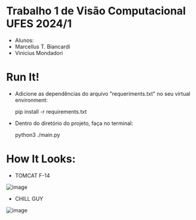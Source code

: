 # Trabalho 1 de Visão Computacional UFES 2024/1

- Alunos:
- Marcellus T. Biancardi
- Vinicius Mondadori

# Run It!

- Adicione as dependências do arquivo "requeriments.txt" no seu virtual environment:

    pip install -r requirements.txt
  
- Dentro do diretório do projeto, faça no terminal:

    python3 ./main.py

# How It Looks:

- TOMCAT F-14
  
![image](https://github.com/user-attachments/assets/478b2994-d7ee-4cdb-ad54-8a2cd69cb492)

- CHILL GUY

![image](https://github.com/user-attachments/assets/50a0b4b6-d6cc-4d16-a4a8-49b1431c9e82)


